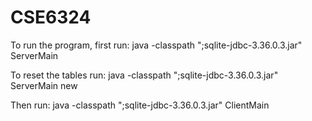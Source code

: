 # CSE6324
To run the program, first run:
java -classpath ";sqlite-jdbc-3.36.0.3.jar" ServerMain

To reset the tables run:
java -classpath ";sqlite-jdbc-3.36.0.3.jar" ServerMain new
 
Then run:
java -classpath ";sqlite-jdbc-3.36.0.3.jar" ClientMain